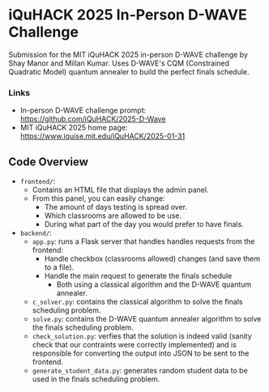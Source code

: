 # iQuHACK 2025 In-Person D-WAVE Challenge

Submission for the MIT iQuHACK 2025 in-person D-WAVE challenge by Shay Manor and Millan Kumar.
Uses D-WAVE's CQM (Constrained Quadratic Model) quantum annealer to build the perfect finals schedule.

### Links

- In-person D-WAVE challenge prompt: https://github.com/iQuHACK/2025-D-Wave
- MIT iQuHACK 2025 home page: https://www.iquise.mit.edu/iQuHACK/2025-01-31

## Code Overview

- `frontend/`:
	- Contains an HTML file that displays the admin panel.
	- From this panel, you can easily change:
		- The amount of days testing is spread over.
		- Which classrooms are allowed to be use.
		- During what part of the day you would prefer to have finals.
- `backend/`:
	- `app.py`: runs a Flask server that handles handles requests from the frontend:
		- Handle checkbox (classrooms allowed) changes (and save them to a file).
		- Handle the main request to generate the finals schedule
			- Both using a classical algorithm and the D-WAVE quantum annealer.
	- `c_solver.py`: contains the classical algorithm to solve the finals scheduling problem.
	- `solve.py`: contains the D-WAVE quantum annealer algorithm to solve the finals scheduling problem.
	- `check_solution.py`: verfies that the solution is indeed valid (sanity check that our contraints were correctly implemented) and is responsible for converting the output into JSON to be sent to the frontend.
	- `generate_student_data.py`: generates random student data to be used in the finals scheduling problem.